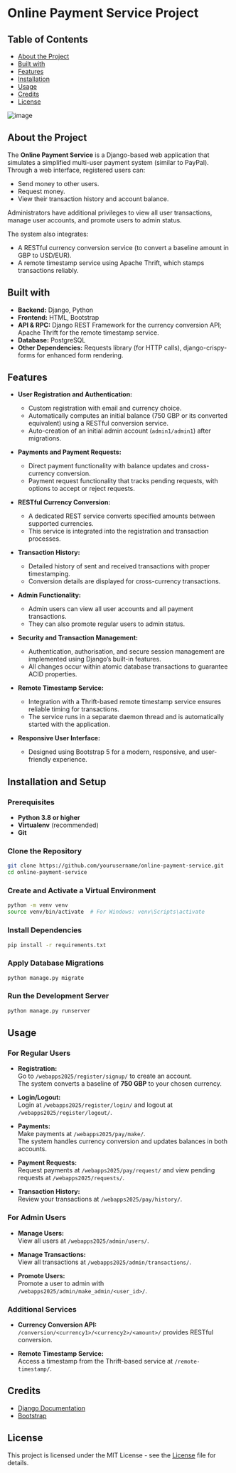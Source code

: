 # Online Payment Service Project 

## Table of Contents

- [About the Project](#about-the-project)
- [Built with](#built-with)
- [Features](#features)
- [Installation](#installation)
- [Usage](#usage)
- [Credits](#credits)
- [License](#license)

![image](https://github.com/user-attachments/assets/942da36b-3e26-4f74-bdd7-c7e9e8b56abd)


## About the Project
The **Online Payment Service** is a Django-based web application that simulates a simplified multi-user payment system (similar to PayPal). Through a web interface, registered users can:
- Send money to other users.
- Request money.
- View their transaction history and account balance.

Administrators have additional privileges to view all user transactions, manage user accounts, and promote users to admin status.

The system also integrates:
- A RESTful currency conversion service (to convert a baseline amount in GBP to USD/EUR).
- A remote timestamp service using Apache Thrift, which stamps transactions reliably.

## Built with
- **Backend:** Django, Python
- **Frontend:** HTML, Bootstrap 
- **API & RPC:** Django REST Framework for the currency conversion API; Apache Thrift for the remote timestamp service.
- **Database:** PostgreSQL
- **Other Dependencies:** Requests library (for HTTP calls), django-crispy-forms for enhanced form rendering.

## Features
- **User Registration and Authentication:**  
  - Custom registration with email and currency choice.  
  - Automatically computes an initial balance (750 GBP or its converted equivalent) using a RESTful conversion service.  
  - Auto-creation of an initial admin account (`admin1/admin1`) after migrations.  

- **Payments and Payment Requests:**  
  - Direct payment functionality with balance updates and cross-currency conversion.  
  - Payment request functionality that tracks pending requests, with options to accept or reject requests.

- **RESTful Currency Conversion:**  
  - A dedicated REST service converts specified amounts between supported currencies.  
  - This service is integrated into the registration and transaction processes.

- **Transaction History:**  
  - Detailed history of sent and received transactions with proper timestamping.  
  - Conversion details are displayed for cross-currency transactions.

- **Admin Functionality:**  
  - Admin users can view all user accounts and all payment transactions.  
  - They can also promote regular users to admin status.

- **Security and Transaction Management:**  
  - Authentication, authorisation, and secure session management are implemented using Django’s built-in features.  
  - All changes occur within atomic database transactions to guarantee ACID properties.  

- **Remote Timestamp Service:**  
  - Integration with a Thrift-based remote timestamp service ensures reliable timing for transactions.  
  - The service runs in a separate daemon thread and is automatically started with the application.

- **Responsive User Interface:**  
  - Designed using Bootstrap 5 for a modern, responsive, and user-friendly experience.  


## Installation and Setup

### Prerequisites
- **Python 3.8 or higher**
- **Virtualenv** (recommended)
- **Git**

### Clone the Repository
```bash
git clone https://github.com/yourusername/online-payment-service.git
cd online-payment-service
 ```
### Create and Activate a Virtual Environment
```bash
python -m venv venv
source venv/bin/activate  # For Windows: venv\Scripts\activate
```
### Install Dependencies
```bash
pip install -r requirements.txt
```
### Apply Database Migrations
```bash
python manage.py migrate
```
### Run the Development Server
```bash
python manage.py runserver 
 ```

## Usage

### For Regular Users
- **Registration:**  
  Go to `/webapps2025/register/signup/` to create an account.  
  The system converts a baseline of **750 GBP** to your chosen currency.
  
- **Login/Logout:**  
  Login at `/webapps2025/register/login/` and logout at `/webapps2025/register/logout/`.

- **Payments:**  
  Make payments at `/webapps2025/pay/make/`.  
  The system handles currency conversion and updates balances in both accounts.

- **Payment Requests:**  
  Request payments at `/webapps2025/pay/request/` and view pending requests at `/webapps2025/requests/`.

- **Transaction History:**  
  Review your transactions at `/webapps2025/pay/history/`.

### For Admin Users
- **Manage Users:**  
  View all users at `/webapps2025/admin/users/`.

- **Manage Transactions:**  
  View all transactions at `/webapps2025/admin/transactions/`.

- **Promote Users:**  
  Promote a user to admin with `/webapps2025/admin/make_admin/<user_id>/`.

### Additional Services
- **Currency Conversion API:**  
  `/conversion/<currency1>/<currency2>/<amount>/` provides RESTful conversion.

- **Remote Timestamp Service:**  
  Access a timestamp from the Thrift-based service at `/remote-timestamp/`.

## Credits
- [Django Documentation](https://docs.djangoproject.com/)
- [Bootstrap](https://getbootstrap.com/)

## License

This project is licensed under the MIT License - see the [License](License) file for details.
